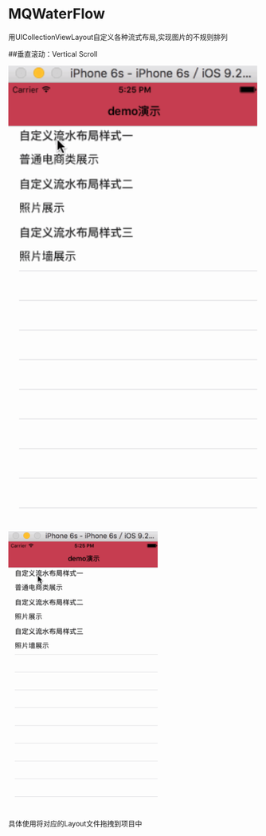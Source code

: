 # MQWaterFlow


用UICollectionViewLayout自定义各种流式布局,实现图片的不规则排列

##垂直滚动：Vertical Scroll

<img src="WaterFlow.gif" width = "500">

<img src="WaterFlow.gif" width = "300">

具体使用将对应的Layout文件拖拽到项目中